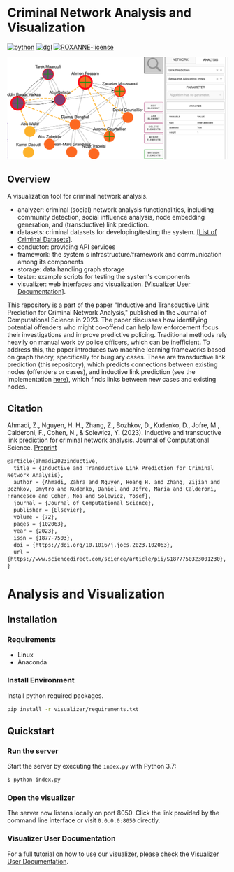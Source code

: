 # Criminal Network Analysis and Visualization

[![python](https://img.shields.io/badge/python-3.7.12-blue)](https://www.python.org/)
[![dgl](https://img.shields.io/badge/networkx-2.4-orange)](https://networkx.org/)
[![ROXANNE-license](https://img.shields.io/badge/License-ROXANNE-blue.svg)](https://www.roxanne-euproject.org/)

[![Criminal Network Analysis](./visualizer/documentation/images/network_analysis.png)](https://github.com/erichoang/criminal-network-visualization)

## Overview
A visualization tool for criminal network analysis.

- analyzer: criminal (social) network analysis functionalities, including community detection, social influence analysis, node embedding generation, and (transductive) link prediction.
- datasets: criminal datasets for developing/testing the system. [[List of Criminal Datasets]](datasets/preprocessed/README.md).
- conductor: providing API services
- framework: the system's infrastructure/framework and communication among its components
- storage: data handling graph storage 
- tester: example scripts for testing the system's components
- visualizer: web interfaces and visualization. [[Visualizer User Documentation]](https://github.com/erichoang/criminal-network-visualization/blob/main/visualizer/documentation/visualizer_doc.md).

This repository is a part of the paper "Inductive and Transductive Link Prediction for Criminal Network Analysis," published in the Journal of Computational Science in 2023. The paper discusses how identifying potential offenders who might co-offend can help law enforcement focus their investigations and improve predictive policing. Traditional methods rely heavily on manual work by police officers, which can be inefficient. To address this, the paper introduces two machine learning frameworks based on graph theory, specifically for burglary cases. These are transductive link prediction (this repository), which predicts connections between existing nodes (offenders or cases), and inductive link prediction (see the implementation [here](https://github.com/erichoang/criminal-link-prediction)), which finds links between new cases and existing nodes.

## Citation
 Ahmadi, Z., Nguyen, H. H., Zhang, Z., Bozhkov, D., Kudenko, D., Jofre, M., Calderoni, F., Cohen, N., & Solewicz, Y. (2023). Inductive and transductive link prediction for criminal network analysis. Journal of Computational Science. [Preprint](https://hoanghnguyen.com/assets/pdf/ahmadi2023inductive.pdf)
```
@article{ahmadi2023inductive,
  title = {Inductive and Transductive Link Prediction for Criminal Network Analysis},
  author = {Ahmadi, Zahra and Nguyen, Hoang H. and Zhang, Zijian and Bozhkov, Dmytro and Kudenko, Daniel and Jofre, Maria and Calderoni, Francesco and Cohen, Noa and Solewicz, Yosef},
  journal = {Journal of Computational Science},
  publisher = {Elsevier},
  volume = {72},
  pages = {102063},
  year = {2023},
  issn = {1877-7503},
  doi = {https://doi.org/10.1016/j.jocs.2023.102063},
  url = {https://www.sciencedirect.com/science/article/pii/S1877750323001230},
}
```

# Analysis and Visualization
## Installation
### Requirements
- Linux
- Anaconda

### Install Environment

Install python required packages.
```bash
pip install -r visualizer/requirements.txt
```

## Quickstart

### Run the server

Start the server by executing the `index.py` with Python 3.7:  

````bash
$ python index.py
````

### Open the visualizer

The server now listens locally on port 8050. Click the link provided by the command line interface or visit `0.0.0.0:8050` directly.

### Visualizer User Documentation
For a full tutorial on how to use our visualizer, please check the [Visualizer User Documentation](https://github.com/erichoang/criminal-network-visualization/blob/main/visualizer/documentation/visualizer_doc.md).
